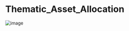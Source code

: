 # Thematic_Asset_Allocation
![image](https://github.com/user-attachments/assets/8c329857-a0f4-421f-bb9d-e42c38502b51)
